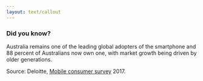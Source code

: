 ```yaml
---
layout: text/callout
---
```

### Did you know?
Australia remains one of the leading global adopters of the smartphone and 88 percent of Australians now own one, with market growth being driven by older generations.

Source: Deloitte, [Mobile consumer survey](https://www2.deloitte.com/au/mobile-consumer-survey) 2017.
